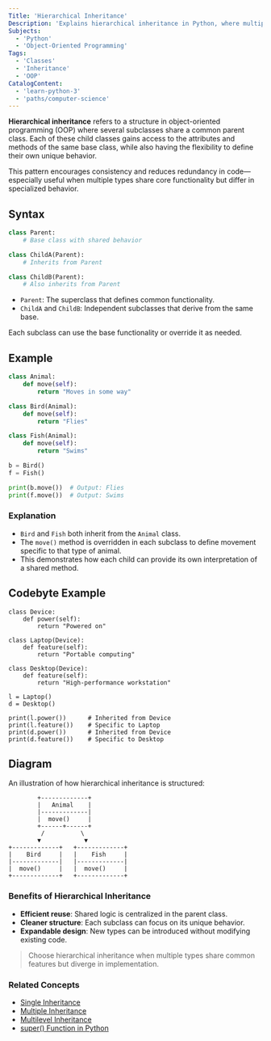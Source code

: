 ```yaml
---
Title: 'Hierarchical Inheritance'
Description: 'Explains hierarchical inheritance in Python, where multiple subclasses inherit from a single parent class.'
Subjects:
  - 'Python'
  - 'Object-Oriented Programming'
Tags:
  - 'Classes'
  - 'Inheritance'
  - 'OOP'
CatalogContent:
  - 'learn-python-3'
  - 'paths/computer-science'
---
```


**Hierarchical inheritance** refers to a structure in object-oriented programming (OOP) where several subclasses share a common parent class. Each of these child classes gains access to the attributes and methods of the same base class, while also having the flexibility to define their own unique behavior.

This pattern encourages consistency and reduces redundancy in code—especially useful when multiple types share core functionality but differ in specialized behavior.

## Syntax

```python
class Parent:
    # Base class with shared behavior

class ChildA(Parent):
    # Inherits from Parent

class ChildB(Parent):
    # Also inherits from Parent
```

- `Parent`: The superclass that defines common functionality.
- `ChildA` and `ChildB`: Independent subclasses that derive from the same base.

Each subclass can use the base functionality or override it as needed.

## Example

```python
class Animal:
    def move(self):
        return "Moves in some way"

class Bird(Animal):
    def move(self):
        return "Flies"

class Fish(Animal):
    def move(self):
        return "Swims"

b = Bird()
f = Fish()

print(b.move())  # Output: Flies
print(f.move())  # Output: Swims
```

### Explanation

- `Bird` and `Fish` both inherit from the `Animal` class.
- The `move()` method is overridden in each subclass to define movement specific to that type of animal.
- This demonstrates how each child can provide its own interpretation of a shared method.

## Codebyte Example

```codebyte/python
class Device:
    def power(self):
        return "Powered on"

class Laptop(Device):
    def feature(self):
        return "Portable computing"

class Desktop(Device):
    def feature(self):
        return "High-performance workstation"

l = Laptop()
d = Desktop()

print(l.power())      # Inherited from Device
print(l.feature())    # Specific to Laptop
print(d.power())      # Inherited from Device
print(d.feature())    # Specific to Desktop
```

## Diagram

An illustration of how hierarchical inheritance is structured:

```
        +-------------+
        |   Animal    |
        |-------------|
        |  move()     |
        +------+------+
         /          \
        ▼            ▼
+-------------+   +-------------+
|    Bird     |   |    Fish     |
|-------------|   |-------------|
|  move()     |   |  move()     |
+-------------+   +-------------+
```

### Benefits of Hierarchical Inheritance

- **Efficient reuse**: Shared logic is centralized in the parent class.
- **Cleaner structure**: Each subclass can focus on its unique behavior.
- **Expandable design**: New types can be introduced without modifying existing code.

> Choose hierarchical inheritance when multiple types share common features but diverge in implementation.

### Related Concepts

* [Single Inheritance](../single-inheritance/single-inheritance.md)
* [Multiple Inheritance](../multiple-inheritance/multiple-inheritance.md)
* [Multilevel Inheritance](../multilevel-inheritance/multilevel-inheritance.md)
* [super() Function in Python](../../../built-in-functions/terms/super/super.md)

